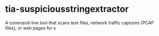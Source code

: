 # tia-suspiciousstringextractor
A command-line tool that scans text files, network traffic captures (PCAP files), or web pages for s
